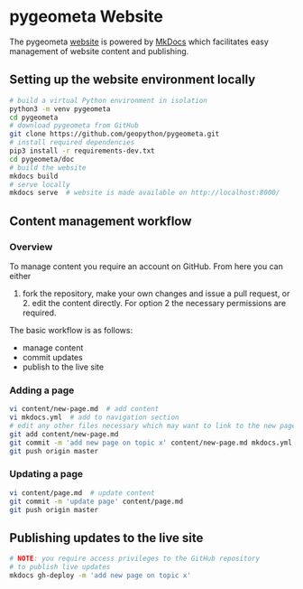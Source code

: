 # pygeometa Website

The pygeometa [website](https://geopython.github.io/pygeometa/) is powered
by [MkDocs](https://www.mkdocs.org) which facilitates easy management
of website content and publishing.

## Setting up the website environment locally

```bash
# build a virtual Python environment in isolation
python3 -m venv pygeometa
cd pygeometa
# download pygeometa from GitHub
git clone https://github.com/geopython/pygeometa.git
# install required dependencies
pip3 install -r requirements-dev.txt
cd pygeometa/doc
# build the website
mkdocs build
# serve locally
mkdocs serve  # website is made available on http://localhost:8000/
```

## Content management workflow

### Overview

To manage content you require an account on GitHub.  From here you can either
1. fork the repository, make your own changes and issue a pull request, or 2.
edit the content directly.  For option 2 the necessary permissions are required.

The basic workflow is as follows:

- manage content
- commit updates
- publish to the live site

### Adding a page

```bash
vi content/new-page.md  # add content
vi mkdocs.yml  # add to navigation section
# edit any other files necessary which may want to link to the new page
git add content/new-page.md
git commit -m 'add new page on topic x' content/new-page.md mkdocs.yml
git push origin master
```

### Updating a page

```bash
vi content/page.md  # update content
git commit -m 'update page' content/page.md
git push origin master
```

## Publishing updates to the live site

```bash
# NOTE: you require access privileges to the GitHub repository
# to publish live updates
mkdocs gh-deploy -m 'add new page on topic x'
```
